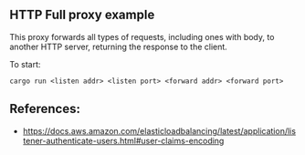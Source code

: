 ## HTTP Full proxy example

This proxy forwards all types of requests, including ones with body, to another HTTP server,
returning the response to the client.

To start:

``` shell
cargo run <listen addr> <listen port> <forward addr> <forward port>
```

## References:

* https://docs.aws.amazon.com/elasticloadbalancing/latest/application/listener-authenticate-users.html#user-claims-encoding
